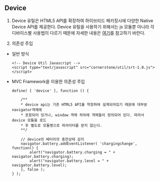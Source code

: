 <!--
layout: 'post'
section: 'Cornerstone Framework'
title: '단말 API'
outline: 'Device 유틸은 HTML5 API를 확장하여 하이브리드 페키징시에 다양한 Native Device API를 제공한다 Device 유틸을 사용하기 위해서는 js 모듈뿐 아니라 각 디바이스별 사용법이 다르기 때문에 자세한 내용은 여기를 참고하기 바란다...'
date: '2012-11-16'
tagstr: 'utility'
order: '[5, 1, 2]'
thumbnail: '5.1.02.device_API.png'
-->

Device
------
1)	Device 유틸은 HTML5 API를 확장하여 하이브리드 페키징시에 다양한 Native Device API를 제공한다.
    Device 유틸을 사용하기 위해서는 js 모듈뿐 아니라 각 디바이스별 사용법이 다르기 때문에 자세한 내용은
    [여기](RT_1_basic_structure.html)를 참고하기 바란다.

2)	의존성 주입 

-	일반 방식

		<!-- Device Util Javascript -->
		<script type="text/javascript" src="cornerstone/util/srt-1.0.js"></script>

-	MVC Framework을 이용한 의존성 주입
		
		define( [ 'device' ], function () {
			
			/**
			* device api는 기존 HTML5 API를 학장하여 설계되어있기 때문에 대부분 navigator객체에
			* 포함되어 있거나, window 객체 하위에 객체들이 정의되어 있다. 따라서 device 모듈을 로드
			* 후 별도로 모듈명으로 파라미터를 받지 않는다.
			**/

			// device의 베터리의 충전상태 감지
			navigator.battery.addEventListener( 'chargingchange', function() {
				alert("navigator.battery.charging = " + navigator.battery.charging);
				alert("navigator.battery.level = " + navigator.battery.level);
			}, false );
		} );

